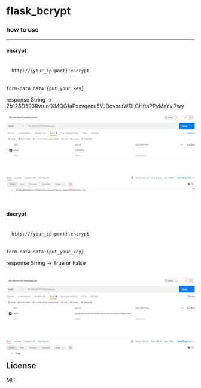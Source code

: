 # flask_bcrypt

### how to use
---
#### encrypt

<code>
  http://{your_ip:port}:encrypt
  
  form-data
    data:{put_your_key}
</code>

response String -> $2b$12$D593RvtunfXMQG1aPxxvqecu5VJDqvxr.tWDLCHftaPPyMeYv.7wy

![alt text](encrypt.png "Title")
  
#### decrypt

<code>
  http://{your_ip:port}:encrypt
  
  form-data
    data:{put_your_key}
</code>

response
  String -> True or False 
  
![alt text](decrypt.png "Title")  
License
---
MIT
